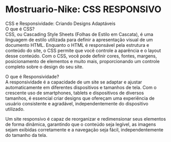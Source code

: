 # Mostruario-Nike: CSS RESPONSIVO
CSS e Responsividade: Criando Designs Adaptáveis <br>
O que é CSS?<br>
CSS, ou Cascading Style Sheets (Folhas de Estilo em Cascata), é uma linguagem de estilo utilizada para definir a apresentação visual de um documento HTML. Enquanto o HTML é responsável pela estrutura e conteúdo do site, o CSS permite que você controle a aparência e o layout desse conteúdo. Com o CSS, você pode definir cores, fontes, margens, posicionamento de elementos e muito mais, proporcionando um controle completo sobre o design do seu site.<br>

O que é Responsividade?<br>
A responsividade é a capacidade de um site se adaptar e ajustar automaticamente em diferentes dispositivos e tamanhos de tela. Com o crescente uso de smartphones, tablets e dispositivos de diversos tamanhos, é essencial criar designs que ofereçam uma experiência de usuário consistente e agradável, independentemente do dispositivo utilizado.<br>

Um site responsivo é capaz de reorganizar e redimensionar seus elementos de forma dinâmica, garantindo que o conteúdo seja legível, as imagens sejam exibidas corretamente e a navegação seja fácil, independentemente do tamanho da tela.<br>
